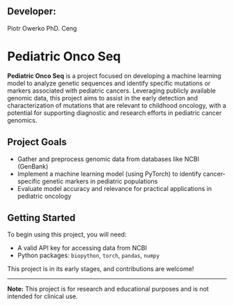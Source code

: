 ## Developer:
Piotr Owerko PhD. Ceng    

# Pediatric Onco Seq

**Pediatric Onco Seq** is a project focused on developing a machine learning model to analyze genetic sequences and identify specific mutations or markers associated with pediatric cancers. Leveraging publicly available genomic data, this project aims to assist in the early detection and characterization of mutations that are relevant to childhood oncology, with a potential for supporting diagnostic and research efforts in pediatric cancer genomics.

## Project Goals
- Gather and preprocess genomic data from databases like NCBI (GenBank)
- Implement a machine learning model (using PyTorch) to identify cancer-specific genetic markers in pediatric populations
- Evaluate model accuracy and relevance for practical applications in pediatric oncology

## Getting Started
To begin using this project, you will need:
- A valid API key for accessing data from NCBI
- Python packages: `biopython`, `torch`, `pandas`, `numpy`

This project is in its early stages, and contributions are welcome!

---

**Note:** This project is for research and educational purposes and is not intended for clinical use.
